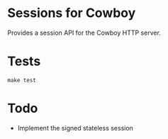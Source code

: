 # Sessions for Cowboy
Provides a session API for the Cowboy HTTP server.

# Tests
`make test`

# Todo
* Implement the signed stateless session
